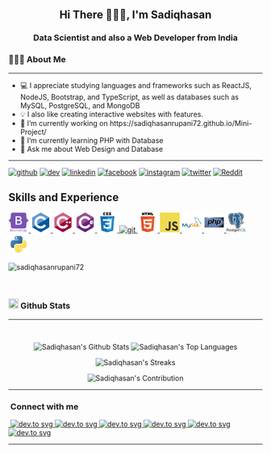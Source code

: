 <h2 align="center"> Hi There 🙋🏻‍♂️, I'm Sadiqhasan<?/h2>

<h3 align="center"> Data Scientist and also a Web Developer from India </h3>

<h3> 🙋🏻‍♂️ About Me</h3>
  <hr>
  <ul>
    <li>💻 I appreciate studying languages and frameworks such as ReactJS, NodeJS, Bootstrap, and TypeScript, as well as databases such as MySQL, PostgreSQL, and MongoDB  </li>
    <li>💡 I also like creating interactive websites with features.</li>
    <li>🔭 I’m currently working on https://sadiqhasanrupani72.github.io/Mini-Project/ </li>
    <li>🌱 I’m currently learning PHP with Database </li>
    <li>💬 Ask me about Web Design and Database  </li>
  </ul>
 <hr>

[<img src='https://cdn.jsdelivr.net/npm/simple-icons@3.0.1/icons/github.svg' alt='github' height='40'>](https://github.com/SadiqhasanRupani72)  [<img src='https://cdn.jsdelivr.net/npm/simple-icons@3.0.1/icons/dev-dot-to.svg' alt='dev' height='40'>](https://dev.to/sadiqhasanrupani72)  [<img src='https://cdn.jsdelivr.net/npm/simple-icons@3.0.1/icons/linkedin.svg' alt='linkedin' height='40'>](https://www.linkedin.com/in/https://www.linkedin.com/in/sadiqhasan-rupani-a50730175//)  [<img src='https://cdn.jsdelivr.net/npm/simple-icons@3.0.1/icons/facebook.svg' alt='facebook' height='40'>](https://www.facebook.com/Sh-Rupani)  [<img src='https://cdn.jsdelivr.net/npm/simple-icons@3.0.1/icons/instagram.svg' alt='instagram' height='40'>](https://www.instagram.com/s_h__r_u_p_a_n_i/)  [<img src='https://cdn.jsdelivr.net/npm/simple-icons@3.0.1/icons/twitter.svg' alt='twitter' height='40'>](https://twitter.com/sh_rupani_1)  [<img src='https://cdn.jsdelivr.net/npm/simple-icons@3.0.1/icons/reddit.svg' alt='Reddit' height='40'>](https://www.reddit.com/user/Sh_Rupani)  

## Skills and Experience

<p align="left"> <a href="https://getbootstrap.com" target="_blank" rel="noreferrer"> <img src="https://raw.githubusercontent.com/devicons/devicon/master/icons/bootstrap/bootstrap-plain-wordmark.svg" alt="bootstrap" width="40" height="40"/> </a> <a href="https://www.cprogramming.com/" target="_blank" rel="noreferrer"> <img src="https://raw.githubusercontent.com/devicons/devicon/master/icons/c/c-original.svg" alt="c" width="40" height="40"/> </a> <a href="https://www.w3schools.com/cpp/" target="_blank" rel="noreferrer"> <img src="https://raw.githubusercontent.com/devicons/devicon/master/icons/cplusplus/cplusplus-original.svg" alt="cplusplus" width="40" height="40"/> </a> <a href="https://www.w3schools.com/cs/" target="_blank" rel="noreferrer"> <img src="https://raw.githubusercontent.com/devicons/devicon/master/icons/csharp/csharp-original.svg" alt="csharp" width="40" height="40"/> </a> <a href="https://www.w3schools.com/css/" target="_blank" rel="noreferrer"> <img src="https://raw.githubusercontent.com/devicons/devicon/master/icons/css3/css3-original-wordmark.svg" alt="css3" width="40" height="40"/> </a> <a href="https://git-scm.com/" target="_blank" rel="noreferrer"> <img src="https://www.vectorlogo.zone/logos/git-scm/git-scm-icon.svg" alt="git" width="40" height="40"/> </a> <a href="https://www.w3.org/html/" target="_blank" rel="noreferrer"> <img src="https://raw.githubusercontent.com/devicons/devicon/master/icons/html5/html5-original-wordmark.svg" alt="html5" width="40" height="40"/> </a> <a href="https://developer.mozilla.org/en-US/docs/Web/JavaScript" target="_blank" rel="noreferrer"> <img src="https://raw.githubusercontent.com/devicons/devicon/master/icons/javascript/javascript-original.svg" alt="javascript" width="40" height="40"/> </a> <a href="https://www.mysql.com/" target="_blank" rel="noreferrer"> <img src="https://raw.githubusercontent.com/devicons/devicon/master/icons/mysql/mysql-original-wordmark.svg" alt="mysql" width="40" height="40"/> </a> <a href="https://www.php.net" target="_blank" rel="noreferrer"> <img src="https://raw.githubusercontent.com/devicons/devicon/master/icons/php/php-original.svg" alt="php" width="40" height="40"/> </a> <a href="https://www.postgresql.org" target="_blank" rel="noreferrer"> <img src="https://raw.githubusercontent.com/devicons/devicon/master/icons/postgresql/postgresql-original-wordmark.svg" alt="postgresql" width="40" height="40"/> </a> <a href="https://www.python.org" target="_blank" rel="noreferrer"> <img src="https://raw.githubusercontent.com/devicons/devicon/master/icons/python/python-original.svg" alt="python" width="40" height="40"/> </a> </p>

<p align="left"> <img src="https://komarev.com/ghpvc/?username=sadiqhasanrupani72&label=Profile%20views&color=0e75b6&style=flat" alt="sadiqhasanrupani72" /> </p>

<p align="left"> <a href="https://twitter.com/" target="blank"><img src="https://img.shields.io/twitter/follow/?logo=twitter&style=for-the-badge" alt="" /></a> </p>

<h3 align="left"> <img src="https://emojipedia-us.s3.dualstack.us-west-1.amazonaws.com/thumbs/160/microsoft/310/bar-chart_1f4ca.png" width="20px" height="20px"> Github Stats </h3>
<hr>

<p align="center">
    <br />
    <div align="center">
        <img src="https://github-readme-stats.vercel.app/api?username=SadiqhasanRupani72&show_icons=true&count_private=true&theme=react&hide_border=true&bg_color=0D1117" alt="Sadiqhasan's Github Stats">
        <img src="https://github-readme-stats.vercel.app/api/top-langs/?username=SadiqhasanRupani72&langs_count=8&count_private=true&layout=compact&theme=react&hide_border=true&bg_color=0D1117"" alt="Sadiqhasan's Top Languages">
    </div>
</p>

<p align="center">
    <div align="center">
        <img src="https://github-readme-streak-stats.herokuapp.com/?user=SadiqhasanRupani72&theme=black-ice&hide_border=true&stroke=0000&background=0D1117" alt="Sadiqhasan's Streaks">
    </div>
</p>

<p align="center">
    <div align="center">
        <img src="https://activity-graph.herokuapp.com/graph?username=SadiqhasanRupani72&bg_color=0D1117&color=5BCDEC&line=5BCDEC&point=FFFFFF&hide_border=true" height="40%" alt="Sadiqhasan's Contribution">
    </div>
</p>  
<hr />
<h3><img src="https://www.svgrepo.com/show/131601/link.svg" alt="" height="20">   Connect with me</h3>
    <div>
        <a href="https://twitter.com/sh_rupani_1" target="_blank">
            <img src="https://www.svgrepo.com/show/183608/twitter.svg" height="40" alt="">
        </a>
        <a href="https://dev.to/sadiqhasanrupani72" target="_blank">
           <img src="https://www.svgrepo.com/show/349334/dev-to.svg" alt="dev.to svg" height="40">
        </a>
        <a href="https://www.linkedin.com/in/sadiqhasan-rupani-a50730175/" target="_blank">
            <img src="https://www.svgrepo.com/show/157006/linkedin.svg" alt="dev.to svg" height="40">
         </a>
         <a href="https://www.facebook.com/sadiqhasan.rupani/" target="_blank">
            <img src="https://www.svgrepo.com/show/111203/facebook.svg" alt="dev.to svg" height="40">
         </a>
         <a href="https://stackoverflow.com/users/15452041/sadiqhasan-rupani" target="_blank">
            <img src="https://www.svgrepo.com/show/349517/stackoverflow.svg" alt="dev.to svg" height="40">
         </a>
         <a href="https://www.instagram.com/s_h__r_u_p_a_n_i/" target="_blank">
            <img src="https://www.svgrepo.com/show/111199/instagram.svg" alt="dev.to svg" height="40">
         </a>
         <a href="https://www.reddit.com/user/Sh_Rupani" target="_blank">
            <img src="https://www.svgrepo.com/show/349489/reddit.svg" alt="dev.to svg" height="40">
         </a>
    </div>
<hr/>
